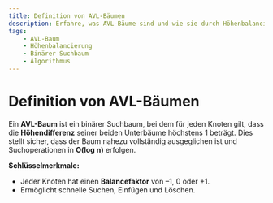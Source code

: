```yaml
---
title: Definition von AVL-Bäumen
description: Erfahre, was AVL-Bäume sind und wie sie durch Höhenbalancierung die Effizienz von Suchoperationen sichern.
tags:
    - AVL-Baum
    - Höhenbalancierung
    - Binärer Suchbaum
    - Algorithmus
---
```


# Definition von AVL-Bäumen

Ein **AVL-Baum** ist ein binärer Suchbaum, bei dem für jeden Knoten gilt, dass die **Höhendifferenz** seiner beiden Unterbäume höchstens 1 beträgt. Dies stellt sicher, dass der Baum nahezu vollständig ausgeglichen ist und Suchoperationen in **O(log n)** erfolgen.

**Schlüsselmerkmale:**
- Jeder Knoten hat einen **Balancefaktor** von –1, 0 oder +1.
- Ermöglicht schnelle Suchen, Einfügen und Löschen.


